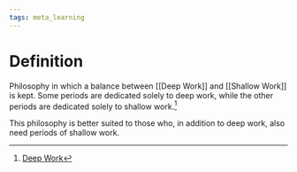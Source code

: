 ```yaml
---
tags: meta_learning
---
```


# Definition

Philosophy in which a balance between [[Deep Work]] and [[Shallow Work]] is kept. Some periods are dedicated solely to deep work, while the other periods are dedicated solely to shallow work.[^1]

This philosophy is better suited to those who, in addition to deep work, also need periods of shallow work.

[^1]: [Deep Work](zotero://open-pdf/library/items/J6AK883D?page=64)